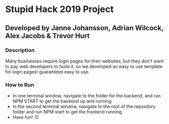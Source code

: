 # Stupid Hack 2019 Project
## Developed by Janne Johansson, Adrian Wilcock, Alex Jacobs & Trevor Hurt

### Description
Many businesses require login pages for their websites, but they don't want to pay web developers to build it, so we developed an easy to use template for login pages! guaranteed easy to use.

### How to Run

- In one terminal window, navigate to the folder for the backend, and run NPM START to get the backend up and running
- In the second terminal window, navigate to the root of the repository folder and run NPM start to get the frontend running
- Have fun! :D
